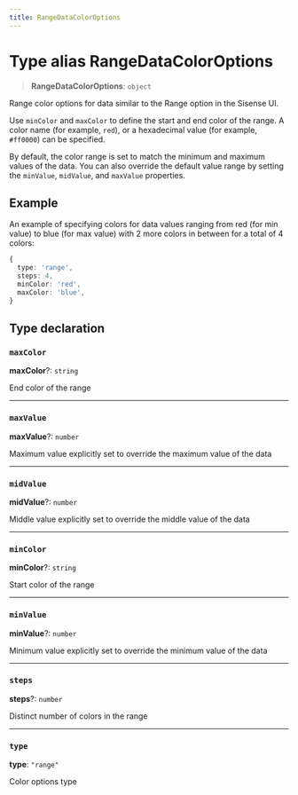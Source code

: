 ```yaml
---
title: RangeDataColorOptions
---
```


# Type alias RangeDataColorOptions

> **RangeDataColorOptions**: `object`

Range color options for data similar to the Range option in the Sisense UI.

Use `minColor` and `maxColor` to define the start and end color of the range.
A color name (for example, `red`), or a hexadecimal value (for example, `#ff0000`) can be specified.

By default, the color range is set to match the minimum and maximum values of the data.
You can also override the default value range by
setting the `minValue`, `midValue`, and `maxValue` properties.

## Example

An example of specifying colors for data values ranging
from red (for min value) to blue (for max value)
with 2 more colors in between for a total of 4 colors:

```ts
{
  type: 'range',
  steps: 4,
  minColor: 'red',
  maxColor: 'blue',
}
```

## Type declaration

### `maxColor`

**maxColor**?: `string`

End color of the range

***

### `maxValue`

**maxValue**?: `number`

Maximum value explicitly set to override the maximum value of the data

***

### `midValue`

**midValue**?: `number`

Middle value explicitly set to override the middle value of the data

***

### `minColor`

**minColor**?: `string`

Start color of the range

***

### `minValue`

**minValue**?: `number`

Minimum value explicitly set to override the minimum value of the data

***

### `steps`

**steps**?: `number`

Distinct number of colors in the range

***

### `type`

**type**: `"range"`

Color options type
